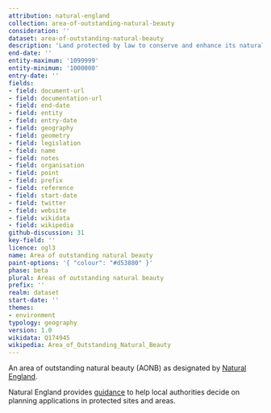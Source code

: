 ```yaml
---
attribution: natural-england
collection: area-of-outstanding-natural-beauty
consideration: ''
dataset: area-of-outstanding-natural-beauty
description: 'Land protected by law to conserve and enhance its natural beauty'
end-date: ''
entity-maximum: '1099999'
entity-minimum: '1000000'
entry-date: ''
fields:
- field: document-url
- field: documentation-url
- field: end-date
- field: entity
- field: entry-date
- field: geography
- field: geometry
- field: legislation
- field: name
- field: notes
- field: organisation
- field: point
- field: prefix
- field: reference
- field: start-date
- field: twitter
- field: website
- field: wikidata
- field: wikipedia
github-discussion: 31
key-field: ''
licence: ogl3
name: Area of outstanding natural beauty
paint-options: '{ "colour": "#d53880" }'
phase: beta
plural: Areas of outstanding natural beauty
prefix: ''
realm: dataset
start-date: ''
themes:
- environment
typology: geography
version: 1.0
wikidata: Q174945
wikipedia: Area_of_Outstanding_Natural_Beauty
---
```


An area of outstanding natural beauty (AONB) as designated by [Natural England](https://www.gov.uk/government/organisations/natural-england).

Natural England provides [guidance](https://www.gov.uk/guidance/protected-sites-and-areas-how-to-review-planning-applications) to help local authorities decide on planning applications in protected sites and areas.
